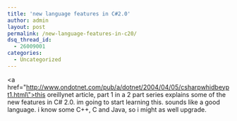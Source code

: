 ```yaml
---
title: 'new language features in C#2.0'
author: admin
layout: post
permalink: /new-language-features-in-c20/
dsq_thread_id:
  - 26009001
categories:
  - Uncategorized
---
```

<a href=\"http://www.ondotnet.com/pub/a/dotnet/2004/04/05/csharpwhidbeypt1.html\">this oreillynet article, part 1 in a 2 part series</a> explains some of the new features in C# 2.0. im going to start learning this. sounds like a good language. i know some C++, C and Java, so i might as well upgrade.